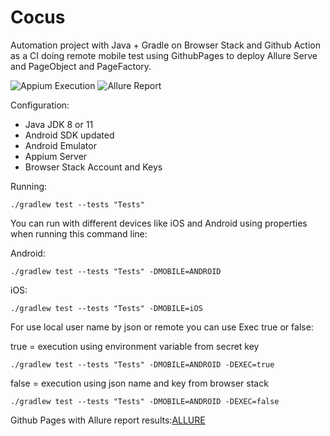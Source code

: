 # Cocus

Automation project with Java + Gradle on Browser Stack and Github Action as a CI doing remote mobile test using GithubPages to deploy Allure Serve and PageObject and PageFactory. 

![Appium Execution](https://github.com/tassioplima/cocus/workflows/CI/badge.svg)
![Allure Report](https://img.shields.io/badge/Allure%20Report-deployed-yellowgreen)


Configuration: 

- Java JDK 8 or 11
- Android SDK updated
- Android Emulator
- Appium Server
- Browser Stack Account and Keys

Running:

```
./gradlew test --tests "Tests"
```

You can run with different devices like iOS and Android using properties when running this command line:

Android: 

```
./gradlew test --tests "Tests" -DMOBILE=ANDROID
```

iOS: 

```
./gradlew test --tests "Tests" -DMOBILE=iOS
```
For use local user name by json or remote you can use Exec true or false:

true = execution using environment variable from secret key

```
./gradlew test --tests "Tests" -DMOBILE=ANDROID -DEXEC=true
```

false = execution using json name and key from browser stack

```
./gradlew test --tests "Tests" -DMOBILE=ANDROID -DEXEC=false
```

Github Pages with Allure report results:[ALLURE](https://tassioplima.github.io/cocus/)
